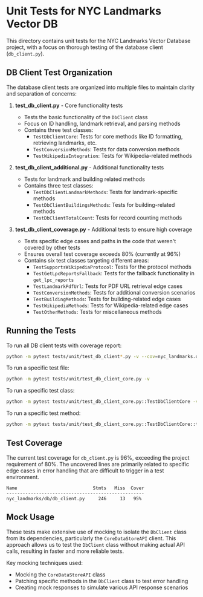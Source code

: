 # Unit Tests for NYC Landmarks Vector DB

This directory contains unit tests for the NYC Landmarks Vector Database project, with a focus on thorough testing of the database client (`db_client.py`).

## DB Client Test Organization

The database client tests are organized into multiple files to maintain clarity and separation of concerns:

1. **test_db_client.py** - Core functionality tests

   - Tests the basic functionality of the `DbClient` class
   - Focus on ID handling, landmark retrieval, and parsing methods
   - Contains three test classes:
     - `TestDbClientCore`: Tests for core methods like ID formatting, retrieving landmarks, etc.
     - `TestConversionMethods`: Tests for data conversion methods
     - `TestWikipediaIntegration`: Tests for Wikipedia-related methods

1. **test_db_client_additional.py** - Additional functionality tests

   - Tests for landmark and building related methods
   - Contains three test classes:
     - `TestDbClientLandmarkMethods`: Tests for landmark-specific methods
     - `TestDbClientBuildingsMethods`: Tests for building-related methods
     - `TestDbClientTotalCount`: Tests for record counting methods

1. **test_db_client_coverage.py** - Additional tests to ensure high coverage

   - Tests specific edge cases and paths in the code that weren't covered by other tests
   - Ensures overall test coverage exceeds 80% (currently at 96%)
   - Contains six test classes targeting different areas:
     - `TestSupportsWikipediaProtocol`: Tests for the protocol methods
     - `TestGetLpcReportsFallback`: Tests for the fallback functionality in `get_lpc_reports`
     - `TestLandmarkPdfUrl`: Tests for PDF URL retrieval edge cases
     - `TestConversionMethods`: Tests for additional conversion scenarios
     - `TestBuildingMethods`: Tests for building-related edge cases
     - `TestWikipediaMethods`: Tests for Wikipedia-related edge cases
     - `TestOtherMethods`: Tests for miscellaneous methods

## Running the Tests

To run all DB client tests with coverage report:

```bash
python -m pytest tests/unit/test_db_client*.py -v --cov=nyc_landmarks.db.db_client --cov-report term
```

To run a specific test file:

```bash
python -m pytest tests/unit/test_db_client_core.py -v
```

To run a specific test class:

```bash
python -m pytest tests/unit/test_db_client_core.py::TestDbClientCore -v
```

To run a specific test method:

```bash
python -m pytest tests/unit/test_db_client_core.py::TestDbClientCore::test_format_landmark_id -v
```

## Test Coverage

The current test coverage for `db_client.py` is 96%, exceeding the project requirement of 80%. The uncovered lines are primarily related to specific edge cases in error handling that are difficult to trigger in a test environment.

```
Name                            Stmts   Miss  Cover
---------------------------------------------------
nyc_landmarks/db/db_client.py     246     13   95%
```

## Mock Usage

These tests make extensive use of mocking to isolate the `DbClient` class from its dependencies, particularly the `CoreDataStoreAPI` client. This approach allows us to test the `DbClient` class without making actual API calls, resulting in faster and more reliable tests.

Key mocking techniques used:

- Mocking the `CoreDataStoreAPI` class
- Patching specific methods in the `DbClient` class to test error handling
- Creating mock responses to simulate various API response scenarios
